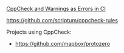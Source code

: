 [CppCheck and Warnings as Errors in CI](https://brainflow.org/2021-01-09-cpp-check/)

https://github.com/scriptum/cppcheck-rules

Projects using CppCheck:

- https://github.com/mapbox/protozero
